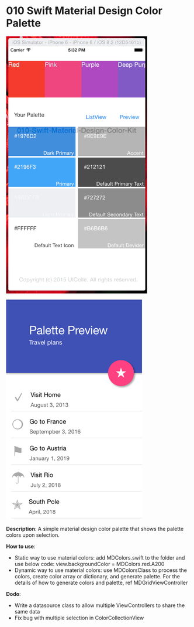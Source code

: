 # 010 Swift Material Design Color Palette 

![Snapshot 1](https://github.com/vidaaudrey/010-Swift-Material-Design-Color-Play/blob/master/_snapshot/snapshot.gif)

![Snapshot 2](https://github.com/vidaaudrey/010-Swift-Material-Design-Color-Play/blob/master/_snapshot/snapshot.png)


**Description**: A simple material design color palette that shows the palette colors upon selection. 


**How to use**:
* Static way to use material colors: add MDColors.swift to the folder and use below code: view.backgroundColor =  MDColors.red.A200  
* Dynamic way to use material colors: use MDColorsClass to process the colors, create color array or dictionary,  and generate palette. For the details of how to generate colors and palette, ref MDGridViewController

**Dodo**:
* Write a datasource class to allow multiple ViewControllers to share the same data 
* Fix bug with multiple selection in ColorCollectionView